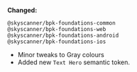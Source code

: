 **Changed:**

`@skyscanner/bpk-foundations-common` </br>
`@skyscanner/bpk-foundations-web` </br>
`@skyscanner/bpk-foundations-android` </br>
`@skyscanner/bpk-foundations-ios` </br>
  - Minor tweaks to Gray colours
  - Added new `Text Hero` semantic token.